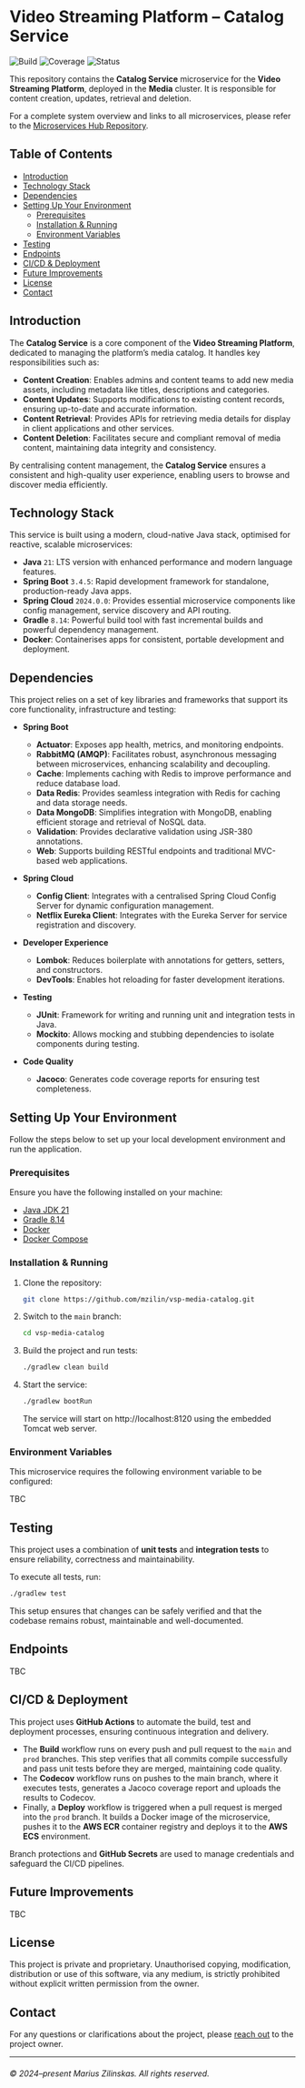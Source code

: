 # Video Streaming Platform – Catalog Service

![Build](https://img.shields.io/github/actions/workflow/status/mzilin/vsp-media-catalog/build.yml?label=Build&logo=github&logoColor=white&style=flat)
![Coverage](https://img.shields.io/codecov/c/github/mzilin/vsp-media-catalog?label=Coverage&logo=codecov&logoColor=white&style=flat)
![Status](https://img.shields.io/badge/status-in_progress-yellow?label=Status)


This repository contains the **Catalog Service** microservice for the **Video Streaming Platform**, deployed in the **Media** cluster. It is responsible for content creation, updates, retrieval and deletion.

For a complete system overview and links to all microservices, please refer to the [Microservices Hub Repository](https://github.com/mzilin/vsp-microservices-hub).


## Table of Contents

* [Introduction](#introduction)
* [Technology Stack](#technology-stack)
* [Dependencies](#dependencies)
* [Setting Up Your Environment](#setting-up-your-environment)
  * [Prerequisites](#prerequisites)
  * [Installation & Running](#installation--running)
  * [Environment Variables](#environment-variables)
* [Testing](#testing)
* [Endpoints](#endpoints)
* [CI/CD & Deployment](#cicd--deployment)
* [Future Improvements](#future-improvements)
* [License](#license)
* [Contact](#contact)


## Introduction

The **Catalog Service** is a core component of the **Video Streaming Platform**, dedicated to managing the platform’s media catalog. It handles key responsibilities such as:

- **Content Creation**: Enables admins and content teams to add new media assets, including metadata like titles, descriptions and categories.
- **Content Updates**: Supports modifications to existing content records, ensuring up-to-date and accurate information.
- **Content Retrieval**: Provides APIs for retrieving media details for display in client applications and other services.
- **Content Deletion**: Facilitates secure and compliant removal of media content, maintaining data integrity and consistency.

By centralising content management, the **Catalog Service** ensures a consistent and high-quality user experience, enabling users to browse and discover media efficiently.


## Technology Stack

This service is built using a modern, cloud-native Java stack, optimised for reactive, scalable microservices:

- **Java** `21`: LTS version with enhanced performance and modern language features.
- **Spring Boot** `3.4.5`: Rapid development framework for standalone, production-ready Java apps.
- **Spring Cloud** `2024.0.0`: Provides essential microservice components like config management, service discovery and API routing.
- **Gradle** `8.14`: Powerful build tool with fast incremental builds and powerful dependency management.
- **Docker**: Containerises apps for consistent, portable development and deployment.


## Dependencies

This project relies on a set of key libraries and frameworks that support its core functionality, infrastructure and testing:

- **Spring Boot**
  - **Actuator**: Exposes app health, metrics, and monitoring endpoints.
  - **RabbitMQ (AMQP)**: Facilitates robust, asynchronous messaging between microservices, enhancing scalability and decoupling.
  - **Cache**: Implements caching with Redis to improve performance and reduce database load.
  - **Data Redis**: Provides seamless integration with Redis for caching and data storage needs.
  - **Data MongoDB**: Simplifies integration with MongoDB, enabling efficient storage and retrieval of NoSQL data.
  - **Validation**: Provides declarative validation using JSR-380 annotations.
  - **Web**: Supports building RESTful endpoints and traditional MVC-based web applications.

- **Spring Cloud**
  - **Config Client**: Integrates with a centralised Spring Cloud Config Server for dynamic configuration management.
  - **Netflix Eureka Client**: Integrates with the Eureka Server for service registration and discovery.

- **Developer Experience**
  - **Lombok**: Reduces boilerplate with annotations for getters, setters, and constructors.
  - **DevTools**: Enables hot reloading for faster development iterations.

- **Testing**
  - **JUnit**: Framework for writing and running unit and integration tests in Java.
  - **Mockito**: Allows mocking and stubbing dependencies to isolate components during testing.

- **Code Quality**
  - **Jacoco**: Generates code coverage reports for ensuring test completeness.


## Setting Up Your Environment

Follow the steps below to set up your local development environment and run the application.


### Prerequisites

Ensure you have the following installed on your machine:
- [Java JDK 21](https://www.oracle.com/uk/java/technologies/downloads/#java21)
- [Gradle 8.14](https://gradle.org/)
- [Docker](https://docs.docker.com/get-started/get-docker/)
- [Docker Compose](https://docs.docker.com/compose/)


### Installation & Running

1. Clone the repository:
    ```bash
    git clone https://github.com/mzilin/vsp-media-catalog.git
    ```

2. Switch to the `main` branch:
    ```bash
    cd vsp-media-catalog
    ```

3. Build the project and run tests:
    ```bash
    ./gradlew clean build
    ```

4. Start the service:
    ```bash
    ./gradlew bootRun
    ```

   The service will start on http://localhost:8120 using the embedded Tomcat web server.


### Environment Variables

This microservice requires the following environment variable to be configured:

TBC


## Testing

This project uses a combination of **unit tests** and **integration tests** to ensure reliability, correctness and maintainability.

To execute all tests, run:
```bash
./gradlew test
```

This setup ensures that changes can be safely verified and that the codebase remains robust, maintainable and well-documented.


## Endpoints

TBC


## CI/CD & Deployment

This project uses **GitHub Actions** to automate the build, test and deployment processes, ensuring continuous integration and delivery.

- The **Build** workflow runs on every push and pull request to the `main` and `prod` branches. This step verifies that all commits compile successfully and pass unit tests before they are merged, maintaining code quality.
- The **Codecov** workflow runs on pushes to the main branch, where it executes tests, generates a Jacoco coverage report and uploads the results to Codecov.
- Finally, a **Deploy** workflow is triggered when a pull request is merged into the `prod` branch. It builds a Docker image of the microservice, pushes it to the **AWS ECR** container registry and deploys it to the **AWS ECS** environment.

Branch protections and **GitHub Secrets** are used to manage credentials and safeguard the CI/CD pipelines.


## Future Improvements

TBC


## License

This project is private and proprietary. Unauthorised copying, modification, distribution or use of this software, via any medium, is strictly prohibited without explicit written permission from the owner.


## Contact

For any questions or clarifications about the project, please [reach out](https://www.mariuszilinskas.com/contact) to the project owner.


------
###### © 2024–present Marius Zilinskas. All rights reserved.